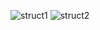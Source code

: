 
![struct1](https://github.com/Romenildo/Universidade/blob/master/Algoritmo/Projeto%20final/imagens%20%F0%9F%93%B8/struct1.png)
![struct2](https://github.com/Romenildo/Universidade/blob/master/Algoritmo/Projeto%20final/imagens%20%F0%9F%93%B8/struct2.png)
